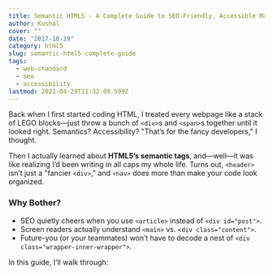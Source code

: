 ```yaml
---
title: Semantic HTML5 - A Complete Guide to SEO-Friendly, Accessible Markup
author: Kushal
cover: ""
date: "2017-10-19"
category: html5
slug: semantic-html5-complete-guide
tags:
  - web-standard
  - seo
  - accessibility
lastmod: 2021-04-29T11:32:09.599Z
---
```


Back when I first started coding HTML, I treated every webpage like a stack of LEGO blocks—just throw a bunch of `<div>`s and `<span>`s together until it looked right. Semantics? Accessibility? "That’s for the fancy developers," I thought.  
  
Then I actually learned about **HTML5’s semantic tags**, and—well—it was like realizing I’d been writing in all caps my whole life. Turns out, `<header>` isn’t just a "fancier `<div>`," and `<nav>` does more than make your code look organized.  
  
### Why Bother?  
* SEO quietly cheers when you use `<article>` instead of `<div id="post">`.  
* Screen readers actually understand `<main>` vs. `<div class="content">`.
* Future-you (or your teammates) won’t have to decode a nest of `<div class="wrapper-inner-wrapper">`.  
  
In this guide, I’ll walk through:

<!--stackedit_data:
eyJoaXN0b3J5IjpbLTE2NzA1MTUwMjQsMjA2NjM1ODk1NSwtNj
Y5MjQwMDY3LDEwNDE5Mzk4NTksMTQ5MDkyMjk1MCwxMTYxNTQw
OTg2LDE3OTY3MDA3MTMsNDQxOTg2MzUwLC0xOTk4NTE3MzcwXX
0=
-->